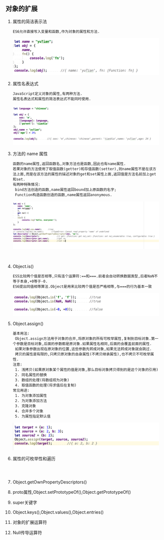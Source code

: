 ## 对象的扩展

1. 属性的简洁表示法

   ```
   ES6允许直接写入变量和函数,作为对象的属性和方法.
   ```

   ![图片](https://github.com/qq2575896094/ES6/blob/master/images/对象的扩展/WX20171103-093039@2x.png)

2. 属性名表达式

   ```
   JavaScript定义对象的属性,有两种方法.
   属性名表达式和属性的简洁表达式不能同时使用.
   ```

   ![图片](https://github.com/qq2575896094/ES6/blob/master/images/对象的扩展/WX20171103-094142@2x.png)

3. 方法的 name 属性

   ```
   函数的name属性,返回函数名,对象方法也是函数,因此也有name属性.
   若果对象的方法使用了取值函数(getter)和存值函数(setter),则name属性不是在该方法上面,而是在该方法的属性的描述对象的get和set属性上面,返回值是方法名前加上get和set.
   有两种特殊情况:
   	bind方法创造的函数,name属性返回bound加上原函数的名字;
   	Function构造函数创造的函数,name属性返回anonymous.
   ```

   ![图片](https://github.com/qq2575896094/ES6/blob/master/images/对象的扩展/WX20171103-100856@2x.png)

   ​

4. Object.is()

   ```
   ES5比较两个值是否相等,只有连个运算符:==和===.前者会自动转换数据类型,后者NaN不等于本身,+0等于-0.
   ES6提出同值相等算法.Object是用来比较两个值是否严格相等,与===的行为基本一致
   ```

   ![图片](https://github.com/qq2575896094/ES6/blob/master/images/对象的扩展/WX20171103-102128@2x.png)

5. Object.assign()

   ```
   基本用法:
   	Object.assign方法用于对象的合并,将原对象的所有可枚举属性,复制到目标对象.第一个参数是目标对象,后面的参数都是原对象.如果属性名相同,后面的会覆盖前面的属性.
   	如果对象参数出现在原对象的位置,这些参数先转成对象,如果无法转成对象就会跳过.
   	拷贝的属性是有限的,只拷贝原对象的自身属性(不拷贝继承属性),也不拷贝不可枚举属性.
   注意:
   	1. 浅拷贝(如果原对象某个属性的值是对象,那么目标对象拷贝得到的是这个对象的引用)
   	2. 同名属性的替换
   	3. 数组的处理(将数组视为对象)
   	4. 取值函数的处理(将求值后在复制)
   常见用途:
   	1. 为对象添加属性
   	2. 为对象添加方法
   	3. 克隆对象
   	4. 合并多个对象
   	5. 为属性指定默认值
   ```

   ![图片](https://github.com/qq2575896094/ES6/blob/master/images/对象的扩展/WX20171103-112508@2x.png)

6. 属性的可枚举性和遍历

   ```

   ```

   ​

7. Object.getOwnPropertyDescriptors()

8. proto属性,Object.setPrototypeOf(),Object.getPrototypeOf()

9. super关键字

10. Object.keys(),Object.values(),Object.entries()

11. 对象的扩展运算符

12. Null传导运算符